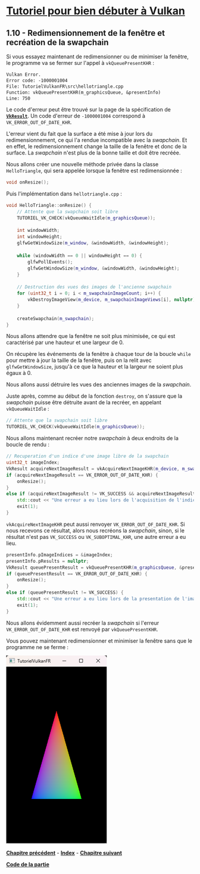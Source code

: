 # [Tutoriel pour bien débuter à Vulkan](../index.md)
## 1.10 - Redimensionnement de la fenêtre et recréation de la swapchain

Si vous essayez maintenant de redimensionner ou de minimiser la fenêtre, le programme va se fermer sur l'appel à ``vkQueuePresentKHR`` :

```
Vulkan Error.
Error code: -1000001004
File: TutorielVulkanFR\src\hellotriangle.cpp
Function: vkQueuePresentKHR(m_graphicsQueue, &presentInfo)
Line: 750
```

Le code d'erreur peut être trouvé sur la page de la spécification de [**``VkResult``**](https://registry.khronos.org/vulkan/specs/1.3-extensions/man/html/VkResult.html). Un code d'erreur de ``-1000001004`` correspond à ``VK_ERROR_OUT_OF_DATE_KHR``.

L'erreur vient du fait que la surface a été mise à jour lors du redimensionnement, ce qui l'a rendue incompatible avec la *swapchain*. Et en effet, le redimensionnement change la taille de la fenêtre et donc de la surface. La *swapchain* n'est plus de la bonne taille et doit être recréée.

Nous allons créer une nouvelle méthode privée dans la classe ``HelloTriangle``, qui sera appelée lorsque la fenêtre est redimensionnée :

```CPP
void onResize();
```

Puis l'implémentation dans ``hellotriangle.cpp`` :

```CPP
void HelloTriangle::onResize() {
	// Attente que la swapchain soit libre
	TUTORIEL_VK_CHECK(vkQueueWaitIdle(m_graphicsQueue));

	int windowWidth;
	int windowHeight;
	glfwGetWindowSize(m_window, &windowWidth, &windowHeight);

	while (windowWidth == 0 || windowHeight == 0) {
		glfwPollEvents();
		glfwGetWindowSize(m_window, &windowWidth, &windowHeight);
	}

	// Destruction des vues des images de l'ancienne swapchain
	for (uint32_t i = 0; i < m_swapchainImageCount; i++) {
		vkDestroyImageView(m_device, m_swapchainImageViews[i], nullptr);
	}

	createSwapchain(m_swapchain);
}
```

Nous allons attendre que la fenêtre ne soit plus minimisée, ce qui est caractérisé par une hauteur et une largeur de 0.

On récupère les événements de la fenêtre à chaque tour de la boucle ``while`` pour mettre à jour la taille de la fenêtre, puis on la relit avec ``glfwGetWindowSize``, jusqu'à ce que la hauteur et la largeur ne soient plus égaux à 0.

Nous allons aussi détruire les vues des anciennes images de la *swapchain*.

Juste après, comme au début de la fonction ``destroy``, on s'assure que la *swapchain* puisse être détruite avant de la recréer, en appelant ``vkQueueWaitIdle`` :

```CPP
// Attente que la swapchain soit libre
TUTORIEL_VK_CHECK(vkQueueWaitIdle(m_graphicsQueue));
```

Nous allons maintenant recréer notre *swapchain* à deux endroits de la boucle de rendu :

```CPP
// Recuperation d'un indice d'une image libre de la swapchain
uint32_t imageIndex;
VkResult acquireNextImageResult = vkAcquireNextImageKHR(m_device, m_swapchain, std::numeric_limits<uint64_t>::max(), m_acquireCompletedSemaphores[m_currentFrameInFlight], VK_NULL_HANDLE, &imageIndex);
if (acquireNextImageResult == VK_ERROR_OUT_OF_DATE_KHR) {
	onResize();
}
else if (acquireNextImageResult != VK_SUCCESS && acquireNextImageResult != VK_SUBOPTIMAL_KHR) {
	std::cout << "Une erreur a eu lieu lors de l'acquisition de l'indice de la prochaine image de la swapchain." << std::endl;
	exit(1);
}
```

``vkAcquireNextImageKHR`` peut aussi renvoyer ``VK_ERROR_OUT_OF_DATE_KHR``. Si nous recevons ce résultat, alors nous recréons la *swapchain*, sinon, si le résultat n'est pas ``VK_SUCCESS`` ou ``VK_SUBOPTIMAL_KHR``, une autre erreur a eu lieu.

```CPP
presentInfo.pImageIndices = &imageIndex;
presentInfo.pResults = nullptr;
VkResult queuePresentResult = vkQueuePresentKHR(m_graphicsQueue, &presentInfo);
if (queuePresentResult == VK_ERROR_OUT_OF_DATE_KHR) {
	onResize();
}
else if (queuePresentResult != VK_SUCCESS) {
	std::cout << "Une erreur a eu lieu lors de la presentation de l'image de la swapchain." << std::endl;
	exit(1);
}
```

Nous allons évidemment aussi recréer la *swapchain* si l'erreur ``VK_ERROR_OUT_OF_DATE_KHR`` est renvoyé par ``vkQueuePresentKHR``.

Vous pouvez maintenant redimensionner et minimiser la fenêtre sans que le programme ne se ferme :

![Triangle avec une fenêtre redimensionnée](images/triangle-fenetre-redim.png)

[**Chapitre précédent**](9.md) - [**Index**](../index.md) - [**Chapitre suivant**](../partie2/1.md)

[**Code de la partie**](https://github.com/ZaOniRinku/TutorielVulkanFR/tree/partie1)